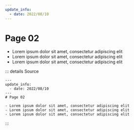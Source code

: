 ```yaml
---
update_info:
  - date: 2022/08/10
---
```

# Page 02

- Lorem ipsum dolor sit amet, consectetur adipiscing elit
- Lorem ipsum dolor sit amet, consectetur adipiscing elit
- Lorem ipsum dolor sit amet, consectetur adipiscing elit



::: details Source
````
---
update_info:
  - date: 2022/08/10
---
# Page 02

- Lorem ipsum dolor sit amet, consectetur adipiscing elit
- Lorem ipsum dolor sit amet, consectetur adipiscing elit
- Lorem ipsum dolor sit amet, consectetur adipiscing elit
````
:::
